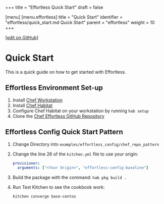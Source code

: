 +++
title = "Effortless Quick Start"
draft = false

[menu]
  [menu.effortless]
    title = "Quick Start"
    identifier = "effortless/quick_start.md Quick Start"
    parent = "effortless"
    weight = 10
+++

[\[edit on GitHub\]](https://github.com/chef/effortless/blob/master/docs-chef-io/content/effortless/quick_start.md)

# Quick Start

This is a quick guide on how to get started with Effortless.

## Effortless Environment Set-up

1. Install [Chef Workstation](https://downloads.chef.io/chef-workstation)
1. Install [Chef Habitat](https://www.habitat.sh/docs/install-habitat/)
1. Configure Chef Habitat on your workstation by running `hab setup`
1. Clone the [Chef Effortless GitHub Repository](https://github.com/chef/effortless)

## Effortless Config Quick Start Pattern

1. Change Directory into `examples/effortless_config/chef_repo_pattern`
1. Change the line 26 of the `kitchen.yml` file to use your origin:


   ```yml
   provisioner:
     arguments: ["<Your Origin>", "effortless-config-baseline"]
   ```

1. Build the package with the command: `hab pkg build .`
1. Run Test Kitchen to see the cookbook work:

   ```bash
   kitchen converge base-centos
   ```
